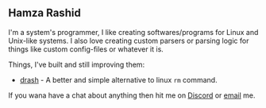 ## Hamza Rashid

I'm a system's programmer, I like creating softwares/programs for Linux and Unix-like systems. I also love creating custom parsers or parsing logic for things like custom config-files or whatever it is.

Things, I've built and still improving them:

- [drash](https://github.com/hamza12700/drash) - A better and simple alternative to linux `rm` command.

If you wana have a chat about anything then hit me on [Discord](https://discord.com/users/813002019622879262) or [email](mailto:c44help@gmail.com) me.
